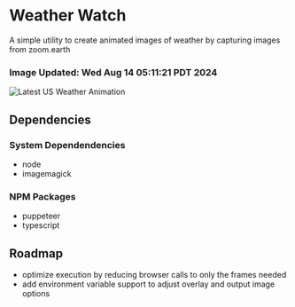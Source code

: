 # Weather Watch

A simple utility to create animated images of weather by capturing images from zoom.earth

### Image Updated: Wed Aug 14 05:11:21 PDT 2024

![Latest US Weather Animation](animations/2024-08-14.webp)

## Dependencies
### System Dependendencies
* node
* imagemagick
### NPM Packages
* puppeteer
* typescript

## Roadmap
* optimize execution by reducing browser calls to only the frames needed
* add environment variable support to adjust overlay and output image options
